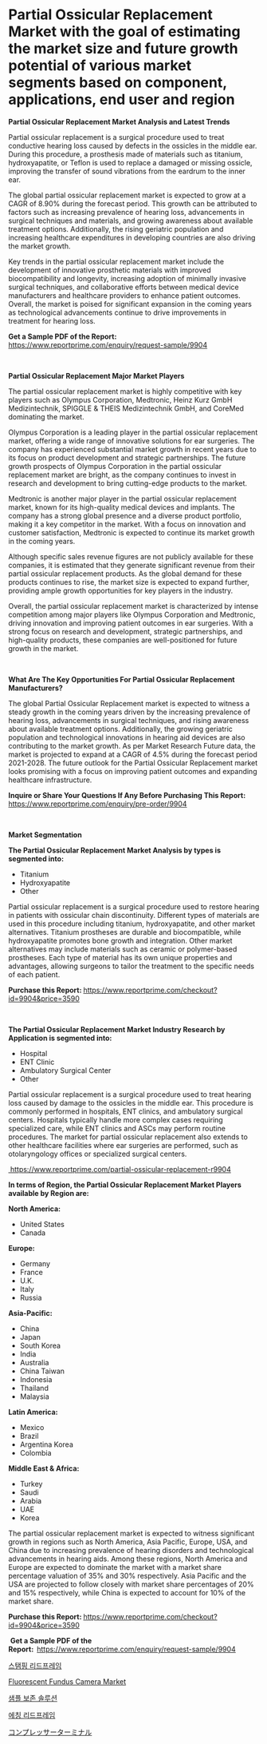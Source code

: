 <p><h1>Partial Ossicular Replacement Market with the goal of estimating the market size and future growth potential of various market segments based on component, applications, end user and region</h1></p><p><strong>Partial Ossicular Replacement Market Analysis and Latest Trends</strong></p>
<p><p>Partial ossicular replacement is a surgical procedure used to treat conductive hearing loss caused by defects in the ossicles in the middle ear. During this procedure, a prosthesis made of materials such as titanium, hydroxyapatite, or Teflon is used to replace a damaged or missing ossicle, improving the transfer of sound vibrations from the eardrum to the inner ear.</p><p>The global partial ossicular replacement market is expected to grow at a CAGR of 8.90% during the forecast period. This growth can be attributed to factors such as increasing prevalence of hearing loss, advancements in surgical techniques and materials, and growing awareness about available treatment options. Additionally, the rising geriatric population and increasing healthcare expenditures in developing countries are also driving the market growth.</p><p>Key trends in the partial ossicular replacement market include the development of innovative prosthetic materials with improved biocompatibility and longevity, increasing adoption of minimally invasive surgical techniques, and collaborative efforts between medical device manufacturers and healthcare providers to enhance patient outcomes. Overall, the market is poised for significant expansion in the coming years as technological advancements continue to drive improvements in treatment for hearing loss.</p></p>
<p><strong>Get a Sample PDF of the Report:&nbsp;</strong> <a href="https://www.reportprime.com/enquiry/request-sample/9904">https://www.reportprime.com/enquiry/request-sample/9904</a></p>
<p>&nbsp;</p>
<p><strong>Partial Ossicular Replacement Major Market Players</strong></p>
<p><p>The partial ossicular replacement market is highly competitive with key players such as Olympus Corporation, Medtronic, Heinz Kurz GmbH Medizintechnik, SPIGGLE & THEIS Medizintechnik GmbH, and CoreMed dominating the market.</p><p>Olympus Corporation is a leading player in the partial ossicular replacement market, offering a wide range of innovative solutions for ear surgeries. The company has experienced substantial market growth in recent years due to its focus on product development and strategic partnerships. The future growth prospects of Olympus Corporation in the partial ossicular replacement market are bright, as the company continues to invest in research and development to bring cutting-edge products to the market.</p><p>Medtronic is another major player in the partial ossicular replacement market, known for its high-quality medical devices and implants. The company has a strong global presence and a diverse product portfolio, making it a key competitor in the market. With a focus on innovation and customer satisfaction, Medtronic is expected to continue its market growth in the coming years.</p><p>Although specific sales revenue figures are not publicly available for these companies, it is estimated that they generate significant revenue from their partial ossicular replacement products. As the global demand for these products continues to rise, the market size is expected to expand further, providing ample growth opportunities for key players in the industry.</p><p>Overall, the partial ossicular replacement market is characterized by intense competition among major players like Olympus Corporation and Medtronic, driving innovation and improving patient outcomes in ear surgeries. With a strong focus on research and development, strategic partnerships, and high-quality products, these companies are well-positioned for future growth in the market.</p></p>
<p>&nbsp;</p>
<p><strong>What Are The Key Opportunities For Partial Ossicular Replacement Manufacturers?</strong></p>
<p><p>The global Partial Ossicular Replacement market is expected to witness a steady growth in the coming years driven by the increasing prevalence of hearing loss, advancements in surgical techniques, and rising awareness about available treatment options. Additionally, the growing geriatric population and technological innovations in hearing aid devices are also contributing to the market growth. As per Market Research Future data, the market is projected to expand at a CAGR of 4.5% during the forecast period 2021-2028. The future outlook for the Partial Ossicular Replacement market looks promising with a focus on improving patient outcomes and expanding healthcare infrastructure.</p></p>
<p><strong>Inquire or Share Your Questions If Any Before Purchasing This Report:</strong> <a href="https://www.reportprime.com/enquiry/pre-order/9904">https://www.reportprime.com/enquiry/pre-order/9904</a></p>
<p>&nbsp;</p>
<p><strong>Market Segmentation</strong></p>
<p><strong>The Partial Ossicular Replacement Market Analysis by types is segmented into:</strong></p>
<p><ul><li>Titanium</li><li>Hydroxyapatite</li><li>Other</li></ul></p>
<p><p>Partial ossicular replacement is a surgical procedure used to restore hearing in patients with ossicular chain discontinuity. Different types of materials are used in this procedure including titanium, hydroxyapatite, and other market alternatives. Titanium prostheses are durable and biocompatible, while hydroxyapatite promotes bone growth and integration. Other market alternatives may include materials such as ceramic or polymer-based prostheses. Each type of material has its own unique properties and advantages, allowing surgeons to tailor the treatment to the specific needs of each patient.</p></p>
<p><strong>Purchase this Report:&nbsp;</strong><a href="https://www.reportprime.com/checkout?id=9904&price=3590">https://www.reportprime.com/checkout?id=9904&price=3590</a></p>
<p>&nbsp;</p>
<p><strong>The Partial Ossicular Replacement Market Industry Research by Application is segmented into:</strong></p>
<p><ul><li>Hospital</li><li>ENT Clinic</li><li>Ambulatory Surgical Center</li><li>Other</li></ul></p>
<p><p>Partial ossicular replacement is a surgical procedure used to treat hearing loss caused by damage to the ossicles in the middle ear. This procedure is commonly performed in hospitals, ENT clinics, and ambulatory surgical centers. Hospitals typically handle more complex cases requiring specialized care, while ENT clinics and ASCs may perform routine procedures. The market for partial ossicular replacement also extends to other healthcare facilities where ear surgeries are performed, such as otolaryngology offices or specialized surgical centers.</p></p>
<p><a href="https://www.reportprime.com/partial-ossicular-replacement-r9904">&nbsp;https://www.reportprime.com/partial-ossicular-replacement-r9904</a></p>
<p><strong>In terms of Region, the Partial Ossicular Replacement Market Players available by Region are:</strong></p>
<p>
    <p> <strong> North America: </strong>
        <ul>
            <li>United States</li>
            <li>Canada</li>
        </ul>
        </p> 
    <p> <strong> Europe: </strong>
        <ul>
            <li>Germany</li>
            <li>France</li>
            <li>U.K.</li>
            <li>Italy</li>
            <li>Russia</li>
        </ul>
        </p> 
    <p> <strong> Asia-Pacific: </strong>
        <ul>
            <li>China</li>
            <li>Japan</li>
            <li>South Korea</li>
            <li>India</li>
            <li>Australia</li>
            <li>China Taiwan</li>
            <li>Indonesia</li>
            <li>Thailand</li>
            <li>Malaysia</li>
        </ul>
        </p> 
    <p> <strong> Latin America: </strong>
        <ul>
            <li>Mexico</li>
            <li>Brazil</li>
            <li>Argentina Korea</li>
            <li>Colombia</li>
        </ul>
        </p> 
    <p> <strong> Middle East & Africa: </strong>
        <ul>
            <li>Turkey</li>
            <li>Saudi</li>
            <li>Arabia</li>
            <li>UAE</li>
            <li>Korea</li>
        </ul>
    </p>
    </p>
<p><p>The partial ossicular replacement market is expected to witness significant growth in regions such as North America, Asia Pacific, Europe, USA, and China due to increasing prevalence of hearing disorders and technological advancements in hearing aids. Among these regions, North America and Europe are expected to dominate the market with a market share percentage valuation of 35% and 30% respectively. Asia Pacific and the USA are projected to follow closely with market share percentages of 20% and 15% respectively, while China is expected to account for 10% of the market share.</p></p>
<p><strong>Purchase this Report: </strong><a href="https://www.reportprime.com/checkout?id=9904&price=3590">https://www.reportprime.com/checkout?id=9904&price=3590</a></p>
<p>&nbsp;<strong>Get a Sample PDF of the Report:&nbsp;&nbsp;</strong><a href="https://www.reportprime.com/enquiry/request-sample/9904">https://www.reportprime.com/enquiry/request-sample/9904</a></p>
<p><strong></strong></p>
<p><p><a href="https://github.com/emakpiahsopiah/Market-Research-Report-List-1/blob/main/8532221111307.md">스탬핑 리드프레임</a></p><p><a href="https://github.com/yoshih12/Market-Research-Report-List-4/blob/main/fluorescent-fundus-camera-market.md">Fluorescent Fundus Camera Market</a></p><p><a href="https://medium.com/@norchellecannon521/%EA%B8%80%EB%A1%9C%EB%B2%8C-%EC%83%98%ED%94%8C-%EB%B3%B4%EC%A1%B4-%EC%86%94%EB%A3%A8%EC%85%98-%EC%8B%9C%EC%9E%A5%EC%9D%98-%EA%B2%BD%EB%A1%9C%EB%A5%BC-%ED%83%90%EC%83%89%ED%95%98%EB%8B%A4-%ED%8A%B8%EB%A0%8C%EB%93%9C-%EC%98%88%EC%B8%A1-%EB%B0%8F-%EC%98%81%ED%96%A5-%EB%B6%84%EC%84%9D-2024-2031-%EC%9D%80-183%ED%8E%98%EC%9D%B4%EC%A7%80%EC%97%90-%EA%B1%B8%EC%B3%90-%EB%8B%A4%EB%A3%A8%EA%B3%A0-%EC%9E%88%EC%8A%B5%EB%8B%88%EB%8B%A4-cb0aabb2f3bc">샘플 보존 솔루션</a></p><p><a href="https://github.com/milikokao84/Market-Research-Report-List-1/blob/main/2915794111306.md">에칭 리드프레임</a></p><p><a href="https://medium.com/@davidppaulsen4320/%E3%82%B3%E3%83%B3%E3%83%97%E3%83%AC%E3%83%83%E3%82%B5%E3%83%BC%E3%82%BF%E3%83%BC%E3%83%9F%E3%83%8A%E3%83%AB%E5%B8%82%E5%A0%B4-%E3%82%B0%E3%83%AD%E3%83%BC%E3%83%90%E3%83%AB%E3%81%8A%E3%82%88%E3%81%B3%E5%9C%B0%E5%9F%9F%E5%88%A5%E5%88%86%E6%9E%90-%E3%82%A8%E3%83%B3%E3%83%89%E3%83%A6%E3%83%BC%E3%82%B6%E3%83%BC-%E8%A3%BD%E5%93%81-%E5%9C%B0%E5%9F%9F%E3%81%AB%E7%84%A6%E7%82%B9%E3%82%92%E5%BD%93%E3%81%A6%E3%81%9F%E5%88%86%E6%9E%90%E3%81%A8%E4%BA%88%E6%B8%AC-2024%E5%B9%B4-2031%E5%B9%B4-6fcdcbe6c8a2">コンプレッサーターミナル</a></p></p>